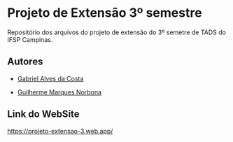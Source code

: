 # Projeto de Extensão 3º semestre
Repositório dos arquivos do projeto de extensão do 3º semetre de TADS do IFSP Campinas.

## Autores

- [Gabriel Alves da Costa]()

- [Guilherme Marques Norbona](https://github.com/guinorbona)

## Link do WebSite

https://projeto-extensao-3.web.app/
